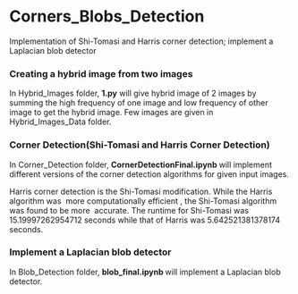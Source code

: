 # Corners_Blobs_Detection
Implementation of  Shi-Tomasi and Harris corner detection; implement a Laplacian blob detector

<h3>Creating a hybrid image from two images</h3>
<p>
  In Hybrid_Images folder, <b>1.py</b> will give hybrid image of 2 images by summing the high frequency of one image and low frequency of other image to get the hybrid image. Few images are given in Hybrid_Images_Data folder.
</p>

<h3>Corner Detection(Shi-Tomasi and Harris Corner Detection) </h3>
<p>
  In Corner_Detection folder, <b> CornerDetectionFinal.ipynb </b>  will implement different versions of the corner detection algorithms for given input images. 
</p>
<p>
  Harris corner detection is the Shi-Tomasi modification. While the Harris  algorithm was  more computationally efficient , the Shi-Tomasi algorithm was found to be more  accurate. The runtime for Shi-Tomasi was 15.19997262954712 seconds  while that of Harris was 5.642521381378174 seconds.  
  </p>

<h3> Implement a Laplacian blob detector </h3>
<p>
  In Blob_Detection folder, <b> blob_final.ipynb </b>  will implement a Laplacian blob detector.
</p>
